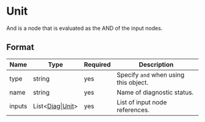 # Unit

And is a node that is evaluated as the AND of the input nodes.

## Format

| Name   | Type                                       | Required | Description                           |
| ------ | ------------------------------------------ | -------- | ------------------------------------- |
| type   | string                                     | yes      | Specify `and` when using this object. |
| name   | string                                     | yes      | Name of diagnostic status.            |
| inputs | List<[Diag](./diag.md)\|[Unit](./unit.md)> | yes      | List of input node references.        |
